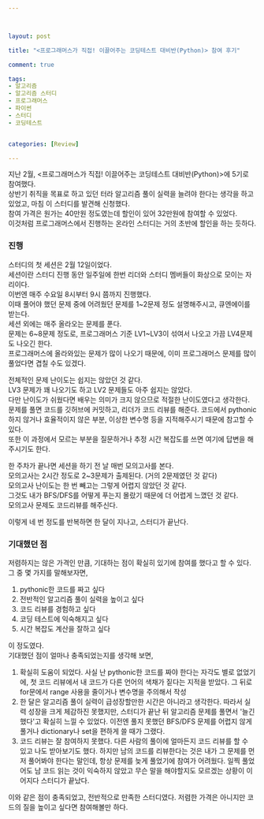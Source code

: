 ```yaml
---



layout: post

title: "<프로그래머스가 직접! 이끌어주는 코딩테스트 대비반(Python)> 참여 후기"

comment: true

tags:
- 알고리즘
- 알고리즘 스터디
- 프로그래머스
- 파이썬
- 스터디
- 코딩테스트


categories: [Review]

---
```


지난 2월, <프로그래머스가 직접! 이끌어주는 코딩테스트 대비반(Python)>에 5기로 참여했다.  
상반기 취직을 목표로 하고 있던 터라 알고리즘 풀이 실력을 늘려야 한다는 생각을 하고 있었고, 마침 이 스터디를 발견해 신청했다.  
참여 가격은 원가는 40만원 정도였는데 할인이 있어 32만원에 참여할 수 있었다.  
이것처럼 프로그래머스에서 진행하는 온라인 스터디는 거의 초반에 할인을 하는 듯하다.  

### 진행
스터디의 첫 세션은 2월 12일이었다.  
세션이란 스터디 진행 동안 일주일에 한번 리더와 스터디 멤버들이 화상으로 모이는 자리이다.  
이번엔 매주 수요일 8시부터 9시 쯤까지 진행했다.  
이때 풀어야 했던 문제 중에 어려웠던 문제를 1~2문제 정도 설명해주시고, 큐엔에이를 받는다.  
세션 외에는 매주 올라오는 문제를 푼다.  
문제는 6~8문제 정도로, 프로그래머스 기준 LV1~LV3이 섞여서 나오고 가끔 LV4문제도 나오긴 한다.  
프로그래머스에 올라와있는 문제가 많이 나오기 때문에, 이미 프로그래머스 문제를 많이 풀었다면 겹칠 수도 있겠다.  

전체적인 문제 난이도는 쉽지는 않았던 것 같다.  
LV3 문제가 꽤 나오기도 하고 LV2 문제들도 아주 쉽지는 않았다.  
다만 난이도가 쉬웠다면 배우는 의미가 크지 않으므로 적절한 난이도였다고 생각한다.  
문제를 풀면 코드를 깃허브에 커밋하고, 리더가 코드 리뷰를 해준다.
코드에서 pythonic 하지 않거나 효율적이지 않은 부분, 이상한 변수명 등을 지적해주시기 때문에 참고할 수 있다.  
또한 이 과정에서 모르는 부분을 질문하거나 추정 시간 복잡도를 쓰면 여기에 답변을 해주시기도 한다.  

한 주차가 끝나면 세션을 하기 전 날 매번 모의고사를 본다.  
모의고사는 2시간 정도로 2~3문제가 출제된다. (거의 2문제였던 것 같다)  
모의고사 난이도는 한 번 빼고는 그렇게 어렵지 않았던 것 같다.  
그것도 내가 BFS/DFS를 어떻게 푸는지 몰랐기 때문에 더 어렵게 느꼈던 것 같다.  
모의고사 문제도 코드리뷰를 해주신다.  

이렇게 네 번 정도를 반복하면 한 달이 지나고, 스터디가 끝난다.



### 기대했던 점
저렴하지는 않은 가격인 만큼, 기대하는 점이 확실히 있기에 참여를 했다고 할 수 있다.   
그 중 몇 가지를 말해보자면,
1. pythonic한 코드를 짜고 싶다
2. 전반적인 알고리즘 풀이 실력을 높이고 싶다
3. 코드 리뷰를 경험하고 싶다
4. 코딩 테스트에 익숙해지고 싶다
5. 시간 복잡도 계산을 잘하고 싶다

이 정도였다.  
기대했던 점이 얼마나 충족되었는지를 생각해 보면,
1. 확실히 도움이 되었다. 사실 난 pythonic한 코드를 짜야 한다는 자각도 별로 없었기에, 첫 코드 리뷰에서 내 코드가 다른 언어의 색채가 짙다는 지적을 받았다. 그 뒤로 for문에서 range 사용을 줄이거나 변수명을 주의해서 작성
2. 한 달은 알고리즘 풀이 실력이 급성장할만한 시간은 아니라고 생각한다. 따라서 실력 성장을 크게 체감하진 못했지만, 스터디가 끝난 뒤 알고리즘 문제를 풀면서 '늘긴 했다'고 확실히 느낄 수 있었다. 이전엔 풀지 못했던 BFS/DFS 문제를 어렵지 않게 풀거나 dictionary나 set을 편하게 쓸 때가 그랬다.
3. 코드 리뷰는 잘 참여하지 못했다. 다른 사람의 풀이에 얼마든지 코드 리뷰를 할 수 있고 나도 받아보기도 했다. 하지만 남의 코드를 리뷰한다는 것은 내가 그 문제를 먼저 풀어봐야 한다는 말인데, 항상 문제를 늦게 풀었기에 참여가 어려웠다. 일찍 풀었어도 남 코드 읽는 것이 익숙하지 않았고 무슨 말을 해야할지도 모르겠는 상황이 이어지다 스터디가 끝났다.

이와 같은 점이 충족되었고, 전반적으로 만족한 스터디였다.
저렴한 가격은 아니지만 코드의 질을 높이고 싶다면 참여해볼만 하다. 
